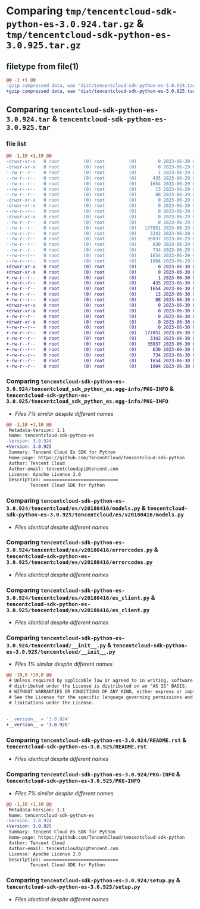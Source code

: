 # Comparing `tmp/tencentcloud-sdk-python-es-3.0.924.tar.gz` & `tmp/tencentcloud-sdk-python-es-3.0.925.tar.gz`

## filetype from file(1)

```diff
@@ -1 +1 @@
-gzip compressed data, was "dist/tencentcloud-sdk-python-es-3.0.924.tar", last modified: Thu Jun 29 00:30:59 2023, max compression
+gzip compressed data, was "dist/tencentcloud-sdk-python-es-3.0.925.tar", last modified: Fri Jun 30 02:13:45 2023, max compression
```

## Comparing `tencentcloud-sdk-python-es-3.0.924.tar` & `tencentcloud-sdk-python-es-3.0.925.tar`

### file list

```diff
@@ -1,19 +1,19 @@
-drwxr-xr-x   0 root         (0) root         (0)        0 2023-06-29 00:30:59.000000 tencentcloud-sdk-python-es-3.0.924/
-drwxr-xr-x   0 root         (0) root         (0)        0 2023-06-29 00:30:59.000000 tencentcloud-sdk-python-es-3.0.924/tencentcloud_sdk_python_es.egg-info/
--rw-r--r--   0 root         (0) root         (0)        1 2023-06-29 00:30:59.000000 tencentcloud-sdk-python-es-3.0.924/tencentcloud_sdk_python_es.egg-info/dependency_links.txt
--rw-r--r--   0 root         (0) root         (0)      435 2023-06-29 00:30:59.000000 tencentcloud-sdk-python-es-3.0.924/tencentcloud_sdk_python_es.egg-info/SOURCES.txt
--rw-r--r--   0 root         (0) root         (0)     1654 2023-06-29 00:30:59.000000 tencentcloud-sdk-python-es-3.0.924/tencentcloud_sdk_python_es.egg-info/PKG-INFO
--rw-r--r--   0 root         (0) root         (0)       13 2023-06-29 00:30:59.000000 tencentcloud-sdk-python-es-3.0.924/tencentcloud_sdk_python_es.egg-info/top_level.txt
--rw-r--r--   0 root         (0) root         (0)       88 2023-06-29 00:30:59.000000 tencentcloud-sdk-python-es-3.0.924/setup.cfg
-drwxr-xr-x   0 root         (0) root         (0)        0 2023-06-29 00:30:59.000000 tencentcloud-sdk-python-es-3.0.924/tencentcloud/
-drwxr-xr-x   0 root         (0) root         (0)        0 2023-06-29 00:30:59.000000 tencentcloud-sdk-python-es-3.0.924/tencentcloud/es/
--rw-r--r--   0 root         (0) root         (0)        0 2023-06-29 00:30:58.000000 tencentcloud-sdk-python-es-3.0.924/tencentcloud/es/__init__.py
-drwxr-xr-x   0 root         (0) root         (0)        0 2023-06-29 00:30:59.000000 tencentcloud-sdk-python-es-3.0.924/tencentcloud/es/v20180416/
--rw-r--r--   0 root         (0) root         (0)        0 2023-06-29 00:30:58.000000 tencentcloud-sdk-python-es-3.0.924/tencentcloud/es/v20180416/__init__.py
--rw-r--r--   0 root         (0) root         (0)   177851 2023-06-29 00:30:58.000000 tencentcloud-sdk-python-es-3.0.924/tencentcloud/es/v20180416/models.py
--rw-r--r--   0 root         (0) root         (0)     3342 2023-06-29 00:30:58.000000 tencentcloud-sdk-python-es-3.0.924/tencentcloud/es/v20180416/errorcodes.py
--rw-r--r--   0 root         (0) root         (0)    35037 2023-06-29 00:30:58.000000 tencentcloud-sdk-python-es-3.0.924/tencentcloud/es/v20180416/es_client.py
--rw-r--r--   0 root         (0) root         (0)      630 2023-06-29 00:30:58.000000 tencentcloud-sdk-python-es-3.0.924/tencentcloud/__init__.py
--rw-r--r--   0 root         (0) root         (0)      734 2023-06-29 00:30:58.000000 tencentcloud-sdk-python-es-3.0.924/README.rst
--rw-r--r--   0 root         (0) root         (0)     1654 2023-06-29 00:30:59.000000 tencentcloud-sdk-python-es-3.0.924/PKG-INFO
--rw-r--r--   0 root         (0) root         (0)     1004 2023-06-29 00:30:58.000000 tencentcloud-sdk-python-es-3.0.924/setup.py
+drwxr-xr-x   0 root         (0) root         (0)        0 2023-06-30 02:13:45.000000 tencentcloud-sdk-python-es-3.0.925/
+drwxr-xr-x   0 root         (0) root         (0)        0 2023-06-30 02:13:45.000000 tencentcloud-sdk-python-es-3.0.925/tencentcloud_sdk_python_es.egg-info/
+-rw-r--r--   0 root         (0) root         (0)        1 2023-06-30 02:13:45.000000 tencentcloud-sdk-python-es-3.0.925/tencentcloud_sdk_python_es.egg-info/dependency_links.txt
+-rw-r--r--   0 root         (0) root         (0)      435 2023-06-30 02:13:45.000000 tencentcloud-sdk-python-es-3.0.925/tencentcloud_sdk_python_es.egg-info/SOURCES.txt
+-rw-r--r--   0 root         (0) root         (0)     1654 2023-06-30 02:13:45.000000 tencentcloud-sdk-python-es-3.0.925/tencentcloud_sdk_python_es.egg-info/PKG-INFO
+-rw-r--r--   0 root         (0) root         (0)       13 2023-06-30 02:13:45.000000 tencentcloud-sdk-python-es-3.0.925/tencentcloud_sdk_python_es.egg-info/top_level.txt
+-rw-r--r--   0 root         (0) root         (0)       88 2023-06-30 02:13:45.000000 tencentcloud-sdk-python-es-3.0.925/setup.cfg
+drwxr-xr-x   0 root         (0) root         (0)        0 2023-06-30 02:13:45.000000 tencentcloud-sdk-python-es-3.0.925/tencentcloud/
+drwxr-xr-x   0 root         (0) root         (0)        0 2023-06-30 02:13:45.000000 tencentcloud-sdk-python-es-3.0.925/tencentcloud/es/
+-rw-r--r--   0 root         (0) root         (0)        0 2023-06-30 02:13:45.000000 tencentcloud-sdk-python-es-3.0.925/tencentcloud/es/__init__.py
+drwxr-xr-x   0 root         (0) root         (0)        0 2023-06-30 02:13:45.000000 tencentcloud-sdk-python-es-3.0.925/tencentcloud/es/v20180416/
+-rw-r--r--   0 root         (0) root         (0)        0 2023-06-30 02:13:45.000000 tencentcloud-sdk-python-es-3.0.925/tencentcloud/es/v20180416/__init__.py
+-rw-r--r--   0 root         (0) root         (0)   177851 2023-06-30 02:13:45.000000 tencentcloud-sdk-python-es-3.0.925/tencentcloud/es/v20180416/models.py
+-rw-r--r--   0 root         (0) root         (0)     3342 2023-06-30 02:13:45.000000 tencentcloud-sdk-python-es-3.0.925/tencentcloud/es/v20180416/errorcodes.py
+-rw-r--r--   0 root         (0) root         (0)    35037 2023-06-30 02:13:45.000000 tencentcloud-sdk-python-es-3.0.925/tencentcloud/es/v20180416/es_client.py
+-rw-r--r--   0 root         (0) root         (0)      630 2023-06-30 02:13:45.000000 tencentcloud-sdk-python-es-3.0.925/tencentcloud/__init__.py
+-rw-r--r--   0 root         (0) root         (0)      734 2023-06-30 02:13:45.000000 tencentcloud-sdk-python-es-3.0.925/README.rst
+-rw-r--r--   0 root         (0) root         (0)     1654 2023-06-30 02:13:45.000000 tencentcloud-sdk-python-es-3.0.925/PKG-INFO
+-rw-r--r--   0 root         (0) root         (0)     1004 2023-06-30 02:13:45.000000 tencentcloud-sdk-python-es-3.0.925/setup.py
```

### Comparing `tencentcloud-sdk-python-es-3.0.924/tencentcloud_sdk_python_es.egg-info/PKG-INFO` & `tencentcloud-sdk-python-es-3.0.925/tencentcloud_sdk_python_es.egg-info/PKG-INFO`

 * *Files 7% similar despite different names*

```diff
@@ -1,10 +1,10 @@
 Metadata-Version: 1.1
 Name: tencentcloud-sdk-python-es
-Version: 3.0.924
+Version: 3.0.925
 Summary: Tencent Cloud Es SDK for Python
 Home-page: https://github.com/TencentCloud/tencentcloud-sdk-python
 Author: Tencent Cloud
 Author-email: tencentcloudapi@tencent.com
 License: Apache License 2.0
 Description: ============================
         Tencent Cloud SDK for Python
```

### Comparing `tencentcloud-sdk-python-es-3.0.924/tencentcloud/es/v20180416/models.py` & `tencentcloud-sdk-python-es-3.0.925/tencentcloud/es/v20180416/models.py`

 * *Files identical despite different names*

### Comparing `tencentcloud-sdk-python-es-3.0.924/tencentcloud/es/v20180416/errorcodes.py` & `tencentcloud-sdk-python-es-3.0.925/tencentcloud/es/v20180416/errorcodes.py`

 * *Files identical despite different names*

### Comparing `tencentcloud-sdk-python-es-3.0.924/tencentcloud/es/v20180416/es_client.py` & `tencentcloud-sdk-python-es-3.0.925/tencentcloud/es/v20180416/es_client.py`

 * *Files identical despite different names*

### Comparing `tencentcloud-sdk-python-es-3.0.924/tencentcloud/__init__.py` & `tencentcloud-sdk-python-es-3.0.925/tencentcloud/__init__.py`

 * *Files 1% similar despite different names*

```diff
@@ -10,8 +10,8 @@
 # Unless required by applicable law or agreed to in writing, software
 # distributed under the License is distributed on an "AS IS" BASIS,
 # WITHOUT WARRANTIES OR CONDITIONS OF ANY KIND, either express or implied.
 # See the License for the specific language governing permissions and
 # limitations under the License.
 
 
-__version__ = '3.0.924'
+__version__ = '3.0.925'
```

### Comparing `tencentcloud-sdk-python-es-3.0.924/README.rst` & `tencentcloud-sdk-python-es-3.0.925/README.rst`

 * *Files identical despite different names*

### Comparing `tencentcloud-sdk-python-es-3.0.924/PKG-INFO` & `tencentcloud-sdk-python-es-3.0.925/PKG-INFO`

 * *Files 7% similar despite different names*

```diff
@@ -1,10 +1,10 @@
 Metadata-Version: 1.1
 Name: tencentcloud-sdk-python-es
-Version: 3.0.924
+Version: 3.0.925
 Summary: Tencent Cloud Es SDK for Python
 Home-page: https://github.com/TencentCloud/tencentcloud-sdk-python
 Author: Tencent Cloud
 Author-email: tencentcloudapi@tencent.com
 License: Apache License 2.0
 Description: ============================
         Tencent Cloud SDK for Python
```

### Comparing `tencentcloud-sdk-python-es-3.0.924/setup.py` & `tencentcloud-sdk-python-es-3.0.925/setup.py`

 * *Files identical despite different names*

